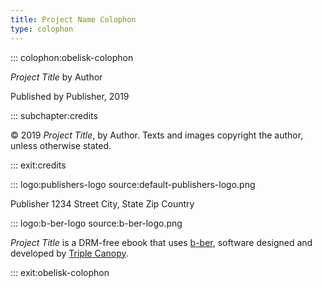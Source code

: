 ```yaml
---
title: Project Name Colophon
type: colophon
---
```


::: colophon:obelisk-colophon

*Project Title* by Author

Published by Publisher, 2019

::: subchapter:credits

© 2019 *Project Title*, by Author. Texts and images copyright the author, unless otherwise stated.

::: exit:credits

::: logo:publishers-logo source:default-publishers-logo.png

Publisher
1234 Street
City, State Zip
Country

::: logo:b-ber-logo source:b-ber-logo.png

*Project Title* is a DRM-free ebook that uses [b-ber](https://github.com/triplecanopy/b-ber), software designed and developed by [Triple Canopy](https://canopycanopycanopy.com).

::: exit:obelisk-colophon
